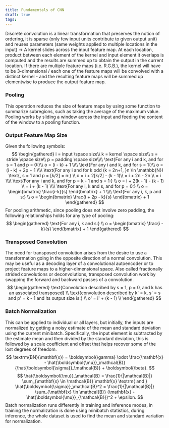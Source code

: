 ```yaml
---
title: Fundamentals of CNN
draft: true
tags:
---
```

 Discrete convolution is a linear transformation that preserves the notion of ordering, it is sparse (only few input units contribute to given output unit) and reuses parameters (same weights applied to multiple locations in the input) $\rightarrow$ A kernel slides across the input feature map. At each location, product between each element of the kernel and input element it overlaps is computed and the results are summed up to obtain the output in the current location. If there are multiple feature maps (i.e. R.G.B.), the kernel will have to be 3-dimensional / each one of the feature maps will be  convolved with a distinct kernel - and the resulting feature maps will be summed up elementwise to produce the output feature map. 

### Pooling
This operation reduces the size of feature maps by using some function to summarize subregions, such as taking the average of the maximum value. Pooling works by sliding a window across the input and feeding the content of the window to a pooling function.

### Output Feature Map Size
Given the following symbols:
$$
\begin{gathered} 
i = input \space size\\
k = kernel \space size\\
s = stride \space size\\
p = padding \space size\\\\
\text{For any i and k, and for s = 1 and p = 0:}\\
o = (i - k) + 1 \\\\
\text{For any i and k, and for s = 1:}\\
o = (i - k) + 2p + 1 \\\\
\text{For any i and for k odd (k = 2n+1, }n \in \mathbb{N}) \text{, s = 1 and p = [k/2] = n:} \\
o = i + 2[k/2] - (k - 1)\\
= i + 2n - 2n \\
= i \\\\
\text{For any i and k, and for p = k - 1 and s = 1:} \\
o = i + 2(k - 1) - (k - 1) \\
= i + (k - 1) \\\\
\text{For any i, k and s, and for p = 0:} \\
o = \begin{bmatrix} \frac{i-k}{s} \end{bmatrix} + 1 \\\\
\text{For any i, k, p and s:} \\
o = \begin{bmatrix} \frac{i + 2p - k}{s} \end{bmatrix} + 1
\end{gathered}
$$
For pooling arithmetic, since pooling does not involve zero padding, the following relationships holds for any type of pooling:
$$ 
\begin{gathered}
\text{For any i, k and s:} \\
o = \begin{bmatrix} \frac{i - k}{s} \end{bmatrix} + 1
\end{gathered}
$$

### Transposed Convolution
The need for transposed convolution arises from the desire to use a transformation going in the opposite direction of a normal convolution. This may be useful as a decoding layer of a convolutional autoencoder or to project feature maps to a higher-dimensional space.
Also called fractionally strided convolutions or deconvolutions, transposed convolution work by swapping the forward and backward passes of a convolution. 
$$  
\begin{gathered}
\text{Convolution described by s = 1, p = 0, and k has an associated transposed} \\ 
\text{convolution described by k' = k, s' = s and p' = k - 1 and its output size is:} \\
o' = i' + (k - 1) \\
\end{gathered}
$$

### Batch Normalization
This can be applied to individual or all layers, but initially, the inputs are normalized by getting a noisy estimate of the mean and standard deviation using the current minibatch. Specifically, the input element is subtracted by the estimate mean and then divided by the standard deviation, this is followed by a scale coefficient and offset that helps recover some of the lost degrees of freedom. 
$$
\textrm{BN}(\mathbf{x}) = \boldsymbol{\gamma} \odot \frac{\mathbf{x} - \hat{\boldsymbol{\mu}}_\mathcal{B}}{\hat{\boldsymbol{\sigma}}_\mathcal{B}} + \boldsymbol{\beta}. 
$$
$$ 
\hat{\boldsymbol{\mu}}_\mathcal{B} = \frac{1}{|\mathcal{B}|} \sum_{\mathbf{x} \in \mathcal{B}} \mathbf{x}
\textrm{ and }
\hat{\boldsymbol{\sigma}}_\mathcal{B}^2 = \frac{1}{|\mathcal{B}|} \sum_{\mathbf{x} \in \mathcal{B}} (\mathbf{x} - \hat{\boldsymbol{\mu}}_{\mathcal{B}})^2 + \epsilon.
$$
Batch normalization runs differently in training and inference modes, in training the normalization is done using minibatch statistics, during inference, the whole dataset is used to find the mean and standard variation for normalization.
